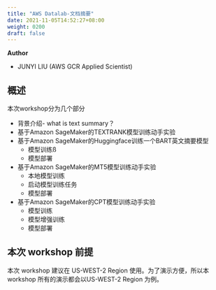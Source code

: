 ```yaml
---
title: "AWS Datalab-文档摘要"
date: 2021-11-05T14:52:27+08:00
weight: 0200
draft: false
---
```



**Author**

* JUNYI LIU (AWS GCR Applied Scientist)

## 概述

本次workshop分为几个部分

* 背景介绍- what is text summary？
* 基于Amazon SageMaker的TEXTRANK模型训练动手实验
* 基于Amazon SageMaker的Huggingface训练一个BART英文摘要模型
    * 模型训练ß
    * 模型部署
* 基于Amazon SageMaker的MT5模型训练动手实验
    * 本地模型训练
    * 启动模型训练任务
    * 模型部署
* 基于Amazon SageMaker的CPT模型训练动手实验 
    * 模型训练
    * 模型增强训练
    * 模型部署

## 本次 workshop 前提

本次 workshop 建议在 US-WEST-2 Region 使用。为了演示方便，所以本 workshop 所有的演示都会以US-WEST-2 Region 为例。


